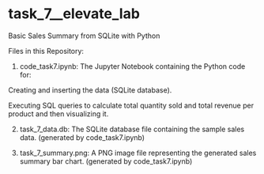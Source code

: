 # task_7__elevate_lab

Basic Sales Summary from SQLite with Python

Files in this Repository:
1. code_task7.ipynb: The Jupyter Notebook containing the Python code for:

  Creating and inserting the data (SQLite database).

  Executing SQL queries to calculate total quantity sold and total revenue per product and then visualizing it.

2. task_7_data.db: The SQLite database file containing the sample sales data. (generated by code_task7.ipynb)

3. task_7_summary.png: A PNG image file representing the generated sales summary bar chart. (generated by code_task7.ipynb)

